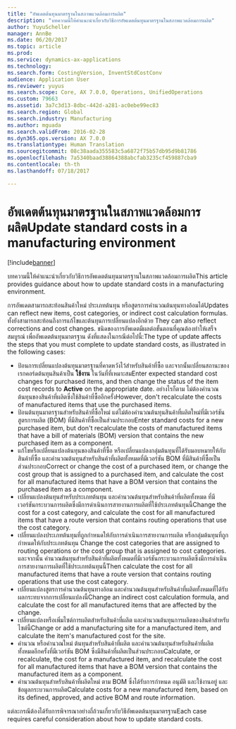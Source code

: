```yaml
---
title: "อัพเดตต้นทุนมาตรฐานในสภาพแวดล้อมการผลิต"
description: "บทความนี้ให้คำแนะนำเกี่ยวกับวิธีการอัพเดตต้นทุนมาตรฐานในสภาพแวดล้อมการผลิต"
author: YuyuScheller
manager: AnnBe
ms.date: 06/20/2017
ms.topic: article
ms.prod: 
ms.service: dynamics-ax-applications
ms.technology: 
ms.search.form: CostingVersion, InventStdCostConv
audience: Application User
ms.reviewer: yuyus
ms.search.scope: Core, AX 7.0.0, Operations, UnifiedOperations
ms.custom: 79663
ms.assetid: 3a7c3d13-8dbc-442d-a281-ac0ebe99ec83
ms.search.region: Global
ms.search.industry: Manufacturing
ms.author: mguada
ms.search.validFrom: 2016-02-28
ms.dyn365.ops.version: AX 7.0.0
ms.translationtype: Human Translation
ms.sourcegitcommit: 08c38aada355583c5a6872f75b57db95d9b81786
ms.openlocfilehash: 7a5340baad38864388abcfab3235cf459887cba9
ms.contentlocale: th-th
ms.lasthandoff: 07/18/2017

---
```


# <a name="update-standard-costs-in-a-manufacturing-environment"></a><span data-ttu-id="e799c-103">อัพเดตต้นทุนมาตรฐานในสภาพแวดล้อมการผลิต</span><span class="sxs-lookup"><span data-stu-id="e799c-103">Update standard costs in a manufacturing environment</span></span>

[!include[banner](../includes/banner.md)]


<span data-ttu-id="e799c-104">บทความนี้ให้คำแนะนำเกี่ยวกับวิธีการอัพเดตต้นทุนมาตรฐานในสภาพแวดล้อมการผลิต</span><span class="sxs-lookup"><span data-stu-id="e799c-104">This article provides guidance about how to update standard costs in a manufacturing environment.</span></span> 

<span data-ttu-id="e799c-105">การอัพเดตสามารถสะท้อนสินค้าใหม่ ประเภทต้นทุน หรือสูตรการคำนวณต้นทุนทางอ้อมได้</span><span class="sxs-lookup"><span data-stu-id="e799c-105">Updates can reflect new items, cost categories, or indirect cost calculation formulas.</span></span> <span data-ttu-id="e799c-106"> ทั้งยังสามารถสะท้อนถึงการแก้ไขและต้นทุนการเปลี่ยนแปลงอีกด้วย </span><span class="sxs-lookup"><span data-stu-id="e799c-106">They can also reflect corrections and cost changes.</span></span> <span data-ttu-id="e799c-107">ชนิดของการอัพเดตมีผลต่อขั้นตอนที่คุณต้องทำให้เสร็จสมบูรณ์ เพื่ออัพเดตต้นทุนมาตรฐาน ดังที่แสดงในกรณีต่อไปนี้:</span><span class="sxs-lookup"><span data-stu-id="e799c-107">The type of update affects the steps that you must complete to update standard costs, as illustrated in the following cases:</span></span>

-   <span data-ttu-id="e799c-108">ป้อนการเปลี่ยนแปลงต้นทุนมาตรฐานที่คาดหวังไว้สำหรับสินค้าที่ซื้อ และจากนั้นเปลี่ยนสถานะของเรกคอร์ดต้นทุนสินค้าเป็น **ใช้งาน** ในวันที่ที่เหมาะสม</span><span class="sxs-lookup"><span data-stu-id="e799c-108">Enter expected standard cost changes for purchased items, and then change the status of the item cost records to **Active** on the appropriate date.</span></span> <span data-ttu-id="e799c-109">อย่างไรก็ตาม ไม่ต้องคำนวณต้นทุนของสินค้าที่ผลิตซึ่งใช้สินค้าที่ซื้ออีกครั้ง</span><span class="sxs-lookup"><span data-stu-id="e799c-109">However, don't recalculate the costs of manufactured items that use the purchased items.</span></span>
-   <span data-ttu-id="e799c-110">ป้อนต้นทุนมาตรฐานสำหรับสินค้าที่ซื้อใหม่ แต่ไม่ต้องคำนวณต้นทุนสินค้าที่ผลิตใหม่ที่มีเวอร์ชันสูตรการผลิต (BOM) ที่มีสินค้าที่ซื้อเป็นส่วนประกอบ</span><span class="sxs-lookup"><span data-stu-id="e799c-110">Enter standard costs for a new purchased item, but don't recalculate the costs of manufactured items that have a bill of materials (BOM) version that contains the new purchased item as a component.</span></span>
-   <span data-ttu-id="e799c-111">แก้ไขหรือเปลี่ยนแปลงต้นทุนของสินค้าที่ซื้อ หรือเปลี่ยนแปลงกลุ่มต้นทุนที่ได้รับมอบหมายให้กับสินค้าที่ซื้อ และคำนวณต้นทุนสำหรับสินค้าที่ผลิตทั้งหมดที่มีเวอร์ชัน BOM ที่มีสินค้าที่ซื้อเป็นส่วนประกอบ</span><span class="sxs-lookup"><span data-stu-id="e799c-111">Correct or change the cost of a purchased item, or change the cost group that is assigned to a purchased item, and calculate the cost for all manufactured items that have a BOM version that contains the purchased item as a component.</span></span>
-   <span data-ttu-id="e799c-112">เปลี่ยนแปลงต้นทุนสำหรับประเภทต้นทุน และคำนวณต้นทุนสำหรับสินค้าที่ผลิตทั้งหมด ที่มีเวอร์ชันกระบวนการผลิตซึ่งมีการดำเนินการสายงานการผลิตที่ใช้ประเภทต้นทุนนี้</span><span class="sxs-lookup"><span data-stu-id="e799c-112">Change the cost for a cost category, and calculate the cost for all manufactured items that have a route version that contains routing operations that use the cost category.</span></span>
-   <span data-ttu-id="e799c-113">เปลี่ยนแปลงประเภทต้นทุนที่ถูกกำหนดให้กับการดำเนินการสายงานการผลิต หรือกลุ่มต้นทุนที่ถูกกำหนดให้กับประเภทต้นทุน </span><span class="sxs-lookup"><span data-stu-id="e799c-113">Change the cost categories that are assigned to routing operations or the cost group that is assigned to cost categories.</span></span> <span data-ttu-id="e799c-114">และจากนั้น คำนวณต้นทุนสำหรับสินค้าที่ผลิตทั้งหมดที่มีเวอร์ชันกระบวนการผลิตซึ่งมีการดำเนินการสายงานการผลิตที่ใช้ประเภทต้นทุนนี้</span><span class="sxs-lookup"><span data-stu-id="e799c-114">Then calculate the cost for all manufactured items that have a route version that contains routing operations that use the cost category.</span></span>
-   <span data-ttu-id="e799c-115">เปลี่ยนแปลงสูตรการคำนวณต้นทุนทางอ้อม และคำนวณต้นทุนสำหรับสินค้าที่ผลิตทั้งหมดที่ได้รับผลกระทบจากการเปลี่ยนแปลงนี้</span><span class="sxs-lookup"><span data-stu-id="e799c-115">Change an indirect cost calculation formula, and calculate the cost for all manufactured items that are affected by the change.</span></span>
-   <span data-ttu-id="e799c-116">เปลี่ยนแปลงหรือเพิ่มไซต์การผลิตสำหรับสินค้าที่ผลิต และคำนวณต้นทุนการผลิตของสินค้าสำหรับไซต์นี้</span><span class="sxs-lookup"><span data-stu-id="e799c-116">Change or add a manufacturing site for a manufactured item, and calculate the item's manufactured cost for the site.</span></span>
-   <span data-ttu-id="e799c-117">คำนวณ หรือคำนวณใหม่ ต้นทุนสำหรับสินค้าที่ผลิต และคำนวณต้นทุนสำหรับสินค้าที่ผลิตทั้งหมดอีกครั้งที่มีเวอร์ชัน BOM ซึ่งมีสินค้าที่ผลิตเป็นส่วนประกอบ</span><span class="sxs-lookup"><span data-stu-id="e799c-117">Calculate, or recalculate, the cost for a manufactured item, and recalculate the cost for all manufactured items that have a BOM version that contains the manufactured item as a component.</span></span>
-   <span data-ttu-id="e799c-118">คำนวณต้นทุนสำหรับสินค้าที่ผลิตใหม่ ตาม BOM ซึ่งได้รับการกำหนด อนุมัติ และใช้งานอยู่ และข้อมูลกระบวนการผลิต</span><span class="sxs-lookup"><span data-stu-id="e799c-118">Calculate costs for a new manufactured item, based on its defined, approved, and active BOM and route information.</span></span>

<span data-ttu-id="e799c-119">แต่ละกรณีต้องได้รับการพิจารณาอย่างถี่ถ้วนเกี่ยวกับวิธีอัพเดตต้นทุนมาตรฐาน</span><span class="sxs-lookup"><span data-stu-id="e799c-119">Each case requires careful consideration about how to update standard costs.</span></span>




